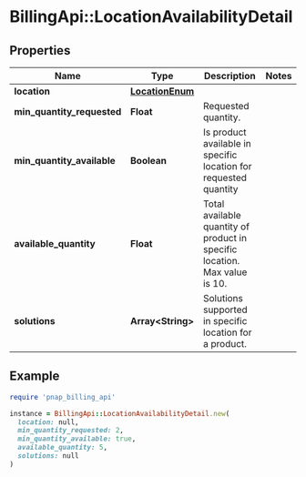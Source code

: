 # BillingApi::LocationAvailabilityDetail

## Properties

| Name | Type | Description | Notes |
| ---- | ---- | ----------- | ----- |
| **location** | [**LocationEnum**](LocationEnum.md) |  |  |
| **min_quantity_requested** | **Float** | Requested quantity. |  |
| **min_quantity_available** | **Boolean** | Is product available in specific location for requested quantity |  |
| **available_quantity** | **Float** | Total available quantity of product in specific location. Max value is 10. |  |
| **solutions** | **Array&lt;String&gt;** | Solutions supported in specific location for a product. |  |

## Example

```ruby
require 'pnap_billing_api'

instance = BillingApi::LocationAvailabilityDetail.new(
  location: null,
  min_quantity_requested: 2,
  min_quantity_available: true,
  available_quantity: 5,
  solutions: null
)
```

